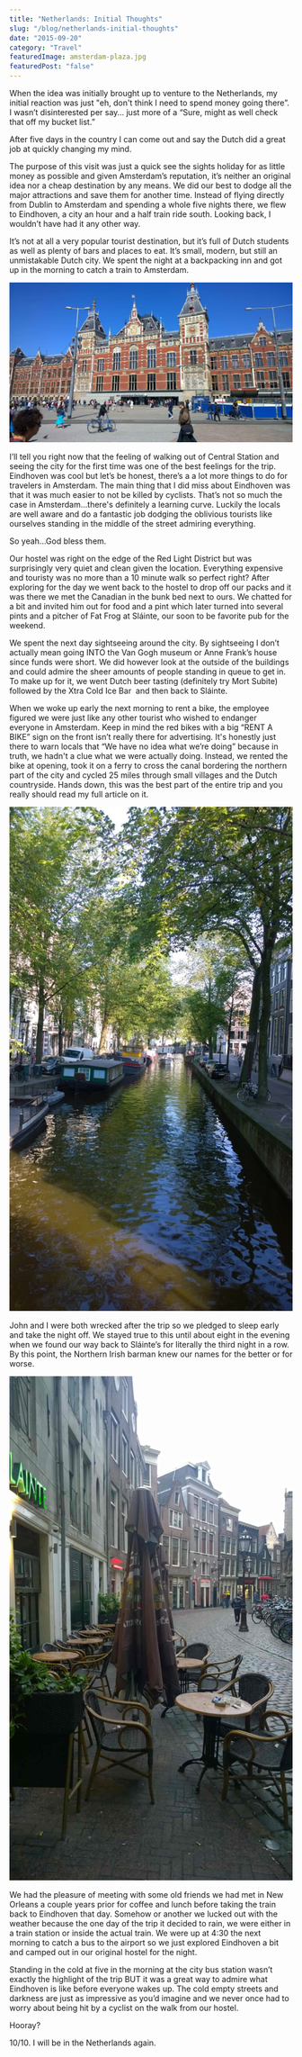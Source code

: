 ```yaml
---
title: "Netherlands: Initial Thoughts"
slug: "/blog/netherlands-initial-thoughts"
date: "2015-09-20"
category: "Travel"
featuredImage: amsterdam-plaza.jpg
featuredPost: "false"
---
```


When the idea was initially brought up to venture to the Netherlands, my initial reaction was just "eh, don't think I need to spend money going there”. I wasn’t disinterested per say… just more of a “Sure, might as well check that off my bucket list.”

After five days in the country I can come out and say the Dutch did a great job at quickly changing my mind.

The purpose of this visit was just a quick see the sights holiday for as little money as possible and given Amsterdam’s reputation, it’s neither an original idea nor a cheap destination by any means. We did our best to dodge all the major attractions and save them for another time. Instead of flying directly from Dublin to Amsterdam and spending a whole five nights there, we flew to Eindhoven, a city an hour and a half train ride south. Looking back, I wouldn’t have had it any other way.

It’s not at all a very popular tourist destination, but it’s full of Dutch students as well as plenty of bars and places to eat. It’s small, modern, but still an unmistakable Dutch city. We spent the night at a backpacking inn and got up in the morning to catch a train to Amsterdam.

![Amsterdam Centraal Station looking real fine](./centraal-station.jpg)

I’ll tell you right now that the feeling of walking out of Central Station and seeing the city for the first time was one of the best feelings for the trip. Eindhoven was cool but let’s be honest, there’s a a lot more things to do for travelers in Amsterdam. The main thing that I did miss about Eindhoven was that it was much easier to not be killed by cyclists. That’s not so much the case in Amsterdam...there's definitely a learning curve. Luckily the locals are well aware and do a fantastic job dodging the oblivious tourists like ourselves standing in the middle of the street admiring everything.

So yeah...God bless them.

Our hostel was right on the edge of the Red Light District but was surprisingly very quiet and clean given the location. Everything expensive and touristy was no more than a 10 minute walk so perfect right? After exploring for the day we went back to the hostel to drop off our packs and it was there we met the Canadian in the bunk bed next to ours. We chatted for a bit and invited him out for food and a pint which later turned into several pints and a pitcher of Fat Frog at Sláinte, our soon to be favorite pub for the weekend.

We spent the next day sightseeing around the city. By sightseeing I don’t actually mean going INTO the Van Gogh museum or Anne Frank’s house since funds were short. We did however look at the outside of the buildings and could admire the sheer amounts of people standing in queue to get in. To make up for it, we went Dutch beer tasting (definitely try Mort Subite) followed by the Xtra Cold Ice Bar  and then back to Sláinte.

When we woke up early the next morning to rent a bike, the employee figured we were just like any other tourist who wished to endanger everyone in Amsterdam. Keep in mind the red bikes with a big “RENT A BIKE” sign on the front isn’t really there for advertising. It's honestly just there to warn locals that “We have no idea what we’re doing” because in truth, we hadn't a clue what we were actually doing. Instead, we rented the bike at opening, took it on a ferry to cross the canal bordering the northern part of the city and cycled 25 miles through small villages and the Dutch countryside. Hands down, this was the best part of the entire trip and you really should read my full article on it.

![Amsterdam doesn't have canals... Does it?](./amsterdam-canals.webp)

John and I were both wrecked after the trip so we pledged to sleep early and take the night off. We stayed true to this until about eight in the evening when we found our way back to Sláinte’s for literally the third night in a row. By this point, the Northern Irish barman knew our names for the better or for worse.

![Sure, it's in the Red Light District but yes, I recommend it anyway.](./red-light-district.jpg)

We had the pleasure of meeting with some old friends we had met in New Orleans a couple years prior for coffee and lunch before taking the train back to Eindhoven that day. Somehow or another we lucked out with the weather because the one day of the trip it decided to rain, we were either in a train station or inside the actual train. We were up at 4:30 the next morning to catch a bus to the airport so we just explored Eindhoven a bit and camped out in our original hostel for the night.

Standing in the cold at five in the morning at the city bus station wasn’t exactly the highlight of the trip BUT it was a great way to admire what Eindhoven is like before everyone wakes up. The cold empty streets and darkness are just as impressive as you’d imagine and we never once had to worry about being hit by a cyclist on the walk from our hostel.

Hooray?

10/10. I will be in the Netherlands again.